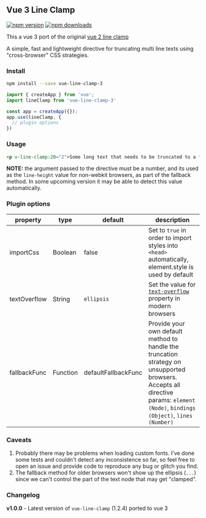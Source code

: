 ## Vue 3 Line Clamp

[![npm version](https://img.shields.io/npm/v/vue-line-clamp-3.svg)](https://www.npmjs.org/package/vue-line-clamp-3)
[![npm downloads](https://img.shields.io/npm/dm/vue-line-clamp-3.svg)](http://npm-stat.com/charts.html?package=vue-line-clamp-3)

This a vue 3 port of the original [vue 2 line clamp](https://github.com/Frondor/vue-line-clamp)

A simple, fast and lightweight directive for truncating multi line texts using "cross-browser" CSS strategies.

### Install

```bash
npm install --save vue-line-clamp-3
```

```javascript
import { createApp } from 'vue';
import lineClamp from 'vue-line-clamp-3'

const app = createApp({});
app.use(lineClamp, {
  // plugin options
})
```

### Usage

```html
<p v-line-clamp:20="2">Some long text that needs to be truncated to a fixed number, which is 2 in this case. And if the browser doesn't support `-webkit-line-clamp`, then a line-height of 20px is going to be used in order to truncate this text, thus calculating its max-height.</p>
```
**NOTE:** the argument passed to the directive must be a number, and its used as the `line-height` value for non-webkit browsers, as part of the fallback method.
In some upcoming version it may be able to detect this value automatically.

### Plugin options

| property  | type  | default  | description |
| --- | --- | --- | --- |
| importCss  | Boolean | false  | Set to `true` in order to import styles into `<head>` automatically, element.style is used by default
| textOverflow  | String | `ellipsis`  | Set the value for [`text-overflow`](https://developer.mozilla.org/en-US/docs/Web/CSS/text-overflow) property in modern browsers
| fallbackFunc  | Function | defaultFallbackFunc  | Provide your own default method to handle the truncation strategy on unsupported browsers. Accepts all directive params: `element (Node)`, `bindings (Object)`, `lines (Number)`


### Caveats

1. Probably there may be problems when loading custom fonts. I've done some tests and couldn't detect any inconsistence so far, so feel free to open an issue and provide code to reproduce any bug or glitch you find.
2. The fallback method for older browsers won't show up the ellipsis (`...`) since we can't control the part of the text node that may get "clamped".

### Changelog

**v1.0.0** - Latest version of `vue-line-clamp` (1.2.4) ported to vue 3
